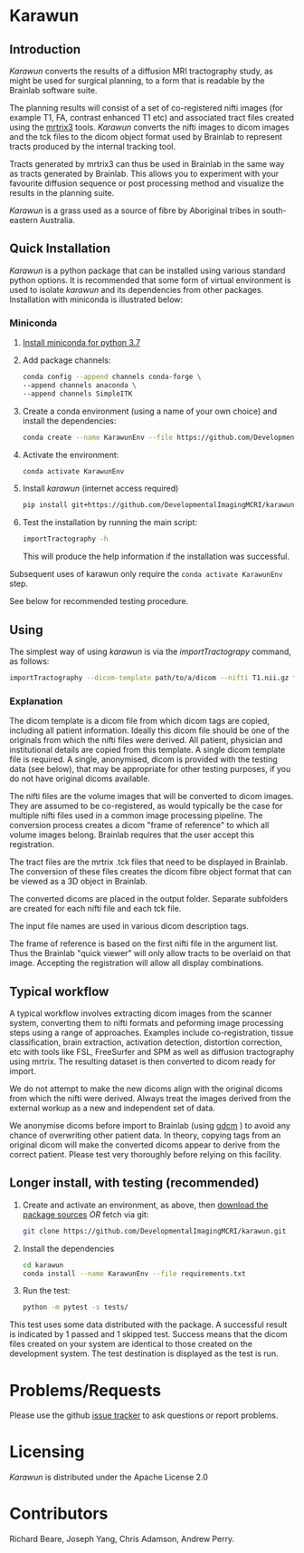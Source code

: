 # Karawun

## Introduction

_Karawun_ converts the results of a diffusion MRI tractography study,
as might be used for surgical planning, to a form that is readable by
the Brainlab software suite.

The planning results will consist of a set of co-registered nifti images
(for example T1, FA, contrast enhanced T1 etc) and associated tract files
created using the [mrtrix3](https://www.mrtrix.org/) tools. _Karawun_ converts
the nifti images to dicom images and the tck files to the dicom object format
used by Brainlab to represent tracts produced by the internal tracking tool.

Tracts generated by mrtrix3 can thus be used in Brainlab in the same
way as tracts generated by Brainlab. This allows you to experiment
with your favourite diffusion sequence or post processing method and
visualize the results in the planning suite.

_Karawun_ is a grass used as a source of fibre by Aboriginal
tribes in south-eastern Australia.

## Quick Installation

_Karawun_ is a python package that can be installed using various
standard python options. It is recommended that some form of virtual environment
is used to isolate _karawun_ and its dependencies from other packages. Installation
with miniconda is illustrated below:

### Miniconda

1. [Install miniconda for python 3.7](https://docs.conda.io/en/latest/miniconda.html)

1. Add package channels:
    ```bash
    conda config --append channels conda-forge \
    --append channels anaconda \
    --append channels SimpleITK
    ```
1. Create a conda environment (using a name of your own choice) and install the dependencies:
    ```bash
    conda create --name KarawunEnv --file https://github.com/DevelopmentalImagingMCRI/karawun/raw/master/requirements.txt
    ```
1. Activate the environment:
    ```bash
    conda activate KarawunEnv
    ```
1. Install _karawun_ (internet access required)
    ```bash
    pip install git+https://github.com/DevelopmentalImagingMCRI/karawun.git@master
    ```
1. Test the installation by running the main script:
    ```bash
    importTractography -h
    ```
    This will produce the help information if the installation was successful.

Subsequent uses of karawun only require the `conda activate KarawunEnv` step.

See below for recommended testing procedure.

## Using
The simplest way of using _karawun_ is via the _importTractograpy_ command, as follows:

```bash
importTractography --dicom-template path/to/a/dicom --nifti T1.nii.gz fa.nii.gz --tract-files left_cst.tck right_cst.tck -o path/to/output/folder
```

### Explanation

The dicom template is a dicom file from which dicom tags are copied,
including all patient information. Ideally this dicom file should be
one of the originals from which the nifti files were derived. All
patient, physician and institutional details are copied from this
template. A single dicom template file is required. A single,
anonymised, dicom is provided with the testing data (see below), that
may be appropriate for other testing purposes, if you do not have
original dicoms available.

The nifti files are the volume images that will be converted to dicom
images. They are assumed to be co-registered, as would typically be
the case for multiple nifti files used in a common image processing
pipeline. The conversion process creates a dicom "frame of reference" to
which all volume images belong. Brainlab requires that the user accept
this registration.

The tract files are the mrtrix .tck files that need to be
displayed in Brainlab. The conversion of these files
creates the dicom fibre object format that can be viewed as a 3D
object in Brainlab.

The converted dicoms are placed in the output folder. Separate
subfolders are created for each nifti file and each tck file.

The input file names are used in various dicom description tags.

The frame of reference is based on the first nifti file in the
argument list. Thus the Brainlab "quick viewer" will only allow tracts
to be overlaid on that image. Accepting the registration will allow all
display combinations.

## Typical workflow

A typical workflow involves extracting dicom images from the scanner
system, converting them to nifti formats and peforming image
processing steps using a range of approaches. Examples include
co-registration, tissue classification, brain extraction, activation
detection, distortion correction, etc with tools like FSL, FreeSurfer and
SPM as well as diffusion tractography using mrtrix. The resulting dataset is then
converted to dicom ready for import.

We do not attempt to make the new dicoms align with the original
dicoms from which the nifti were derived. Always treat the images
derived from the external workup as a new and independent set of data.

We anonymise dicoms before import to Brainlab (using
[gdcm](https://sourceforge.net/p/gdcm/gdcm/) ) to avoid any chance of
overwriting other patient data. In theory, copying tags from an
original dicom will make the converted dicoms appear to derive from
the correct patient. Please test very thoroughly before relying on
this facility.

## Longer install, with testing (recommended)

1. Create and activate an environment, as above, then [download the package sources](https://github.com/DevelopmentalImagingMCRI/karawun/archive/master.zip) *OR* fetch via git:
    ```bash
    git clone https://github.com/DevelopmentalImagingMCRI/karawun.git
    ```
1. Install the dependencies
    ```bash
    cd karawun
    conda install --name KarawunEnv --file requirements.txt
    ```

1. Run the test:
    ```bash
    python -m pytest -s tests/
    ```

This test uses some data distributed with the package. A successful
result is indicated by 1 passed and 1 skipped test. Success means that
the dicom files created on your system are identical to those created
on the development system. The test destination is displayed as the
test is run.

# Problems/Requests

Please use the github [issue tracker](https://github.com/DevelopmentalImagingMCRI/karawun/issues) to ask questions or report problems.

# Licensing

_Karawun_ is distributed under the Apache License 2.0


# Contributors

Richard Beare, Joseph Yang, Chris Adamson, Andrew Perry.
